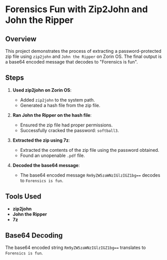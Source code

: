 # Forensics Fun with Zip2John and John the Ripper

## Overview
This project demonstrates the process of extracting a password-protected zip file using `zip2john` and `John the Ripper` on Zorin OS. The final output is a base64 encoded message that decodes to "Forensics is fun".

## Steps

1. **Used zip2john on Zorin OS**: 
   - Added `zip2john` to the system path.
   - Generated a hash file from the zip file.

2. **Ran John the Ripper on the hash file**:
   - Ensured the zip file had proper permissions.
   - Successfully cracked the password: `softball3`.

3. **Extracted the zip using 7z**:
   - Extracted the contents of the zip file using the password obtained.
   - Found an unopenable `.pdf` file.

4. **Decoded the base64 message**:
   - The base64 encoded message `Rm9yZW5zaWNzIGlzIGZ1bg==` decodes to `Forensics is fun`.

## Tools Used
- **zip2john**
- **John the Ripper**
- **7z**

## Base64 Decoding
The base64 encoded string `Rm9yZW5zaWNzIGlzIGZ1bg==` translates to `Forensics is fun`.
